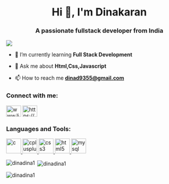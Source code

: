 
<h1 align="center">Hi 👋, I'm Dinakaran</h1>
<h3 align="center">A passionate fullstack developer from India</h3>

<img src="https://images.pexels.com/photos/7974/pexels-photo.jpg?cs=srgb&dl=pexels-life-of-pix-7974.jpg&fm=jpg">

- 🌱 I’m currently learning **Full Stack Development**

- 💬 Ask me about **Html,Css,Javascript**

- 📫 How to reach me **dinad9355@gmail.com**

<h3 align="left">Connect with me:</h3>
<p align="left">
<a href="https://linkedin.com/in/www.linkedin.com/in/dinakaran1" target="blank"><img align="center" src="https://w7.pngwing.com/pngs/511/605/png-transparent-in-logo-linkedin-diduco-ab-icon-linkedin-blue-angle-text-thumbnail.png" alt="www.linkedin.com/in/dinakaran1" height="30" width="40" /></a>
<a href="https://www.hackerrank.com/https://www.hackerrank.com/profile/dinad9355" target="blank"><img align="center" src="https://e7.pngegg.com/pngimages/891/900/png-clipart-logo-hackerrank-where-s-weed-java-hacker-thumbnail.png" alt="https://www.hackerrank.com/profile/dinad9355" height="30" width="40" /></a>
</p>

<h3 align="left">Languages and Tools:</h3>
<p align="left"> <a href="https://www.cprogramming.com/" target="_blank" rel="noreferrer"> <img src="https://encrypted-tbn0.gstatic.com/images?q=tbn:ANd9GcS4lwrxofkVF3J44hurl9rWSBm0VwE2qHTCXkb-dfl6qdb5If2S_dWsILC1UEBDkYkaJSw&usqp=CAU" alt="c" width="40" height="40"/> </a> <a href="https://www.w3schools.com/cpp/" target="_blank" rel="noreferrer"> <img src="https://encrypted-tbn0.gstatic.com/images?q=tbn:ANd9GcQdLLRTZN2AJjXroDc_SMVqoh7tLdahDWNe6Vqm-eepHvze0xP5Ki1MuNZVjbi63TqYpg8&usqp=CAU" alt="cplusplus" width="40" height="40"/> </a> <a href="https://www.w3schools.com/css/" target="_blank" rel="noreferrer"> <img src="https://cdn.freebiesupply.com/logos/large/2x/css3-logo-svg-vector.svg" alt="css3" width="40" height="40"/> </a> <a href="https://www.w3.org/html/" target="_blank" rel="noreferrer"> <img src="https://assets.stickpng.com/images/5847f5bdcef1014c0b5e489c.png" alt="html5" width="40" height="40"/> </a> <a href="https://www.mysql.com/" target="_blank" rel="noreferrer"> <img src="https://encrypted-tbn0.gstatic.com/images?q=tbn:ANd9GcQ1oCK0lYsxr1V9dgucz-YPuYYsaesMcPzjQWDfPbaDMw&s" alt="mysql" width="40" height="40"/> </a> </p>

<p><img align="left" src="https://github-readme-stats.vercel.app/api/top-langs?username=dinadina1&show_icons=true&locale=en&layout=compact" alt="dinadina1" /></p>

<p>&nbsp;<img align="center" src="https://github-readme-stats.vercel.app/api?username=dinadina1&show_icons=true&locale=en" alt="dinadina1" /></p>

<p><img align="center" src="https://github-readme-streak-stats.herokuapp.com/?user=dinadina1&" alt="dinadina1" /></p>

